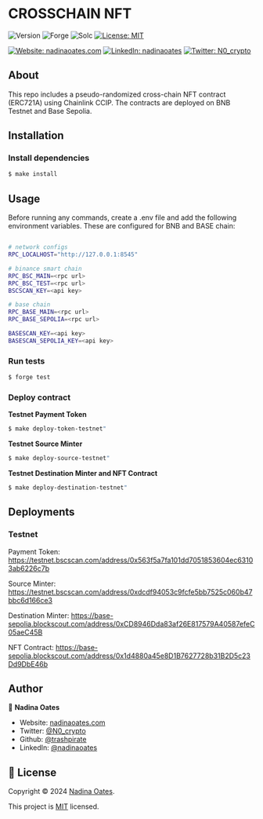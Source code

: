 # CROSSCHAIN NFT

![Version](https://img.shields.io/badge/version-1.0.0-blue.svg?style=for-the-badge)
![Forge](https://img.shields.io/badge/forge-v0.2.0-blue.svg?style=for-the-badge)
![Solc](https://img.shields.io/badge/solc-v0.8.20-blue.svg?style=for-the-badge)
[![License: MIT](https://img.shields.io/github/license/trashpirate/hold-earn.svg?style=for-the-badge)](https://github.com/trashpirate/hold-earn/blob/main/LICENSE)

[![Website: nadinaoates.com](https://img.shields.io/badge/Portfolio-00e0a7?style=for-the-badge&logo=Website)](https://nadinaoates.com)
[![LinkedIn: nadinaoates](https://img.shields.io/badge/LinkedIn-0a66c2?style=for-the-badge&logo=LinkedIn&logoColor=f5f5f5)](https://linkedin.com/in/nadinaoates)
[![Twitter: N0_crypto](https://img.shields.io/badge/@N0_crypto-black?style=for-the-badge&logo=X)](https://twitter.com/N0_crypto)


## About
This repo includes a pseudo-randomized cross-chain NFT contract (ERC721A) using Chainlink CCIP. The contracts are deployed on BNB Testnet and Base Sepolia.

## Installation

### Install dependencies
```bash
$ make install
```

## Usage
Before running any commands, create a .env file and add the following environment variables. These are configured for BNB and BASE chain:
```bash

# network configs
RPC_LOCALHOST="http://127.0.0.1:8545"

# binance smart chain
RPC_BSC_MAIN=<rpc url>
RPC_BSC_TEST=<rpc url>
BSCSCAN_KEY=<api key>

# base chain
RPC_BASE_MAIN=<rpc url>
RPC_BASE_SEPOLIA=<rpc url>

BASESCAN_KEY=<api key>
BASESCAN_SEPOLIA_KEY=<api key>

```

### Run tests
```bash
$ forge test
```

### Deploy contract

**Testnet Payment Token**  
```bash
$ make deploy-token-testnet"
```
**Testnet Source Minter**  
```bash
$ make deploy-source-testnet"
```
**Testnet Destination Minter and NFT Contract**  
```bash
$ make deploy-destination-testnet"
```

## Deployments

### Testnet
Payment Token:
https://testnet.bscscan.com/address/0x563f5a7fa101dd7051853604ec63103ab6226c7b

Source Minter:
https://testnet.bscscan.com/address/0xdcdf94053c9fcfe5bb7525c060b47bbc6d166ce3

Destination Minter:
https://base-sepolia.blockscout.com/address/0xCD8946Dda83af26E817579A40587efeC05aeC45B

NFT Contract:
https://base-sepolia.blockscout.com/address/0x1d4880a45e8D1B7627728b31B2D5c23Dd9DbE46b

## Author

👤 **Nadina Oates**

* Website: [nadinaoates.com](https://nadinaoates.com)
* Twitter: [@N0\_crypto](https://twitter.com/N0\_crypto)
* Github: [@trashpirate](https://github.com/trashpirate)
* LinkedIn: [@nadinaoates](https://linkedin.com/in/nadinaoates)


## 📝 License

Copyright © 2024 [Nadina Oates](https://github.com/trashpirate).

This project is [MIT](https://github.com/trashpirate/crosschain-nft/blob/master/LICENSE) licensed.



